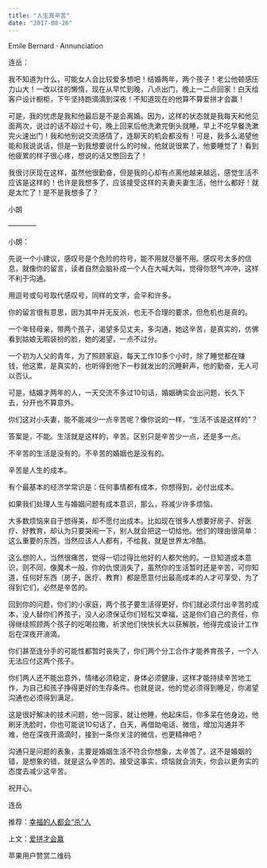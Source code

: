 ```yaml
---
title: "人生真辛苦"
date: "2017-08-26"
---
```


Emile Bernard · Annunciation

连岳：

我不知道为什么，可能女人会比较爱多想吧！结婚两年，两个孩子！老公他顿感压力山大！一改以往的懒惰，现在从早忙到晚，八点出门，晚上一二点回家！白天给客户设计橱柜，下午坚持跑滴滴到深夜！不知道现在的他算不算爱拼才会赢！

可是，我的忧虑是我和他最后是不是会离婚。因为，这样的状态就是我每天和他见面两次，说过的话不超过十句，晚上回来后他洗漱完倒头就睡，早上不吃早餐洗漱完火速出门！我和他别说交流感情了，连聊天的机会都没有！可是，我多么渴望他能和我说说话，但是一到我想要说什么的时候，他就说很累了，他要睡觉了！看到他疲累的样子很心疼，想说的话又憋回去了！

我很讨厌现在这样，虽然他很勤奋，但是我的心却有点离他越来越远，感觉生活不应该是这样的！也许是我想多了，应该接受这样的夫妻夫妻生活，他什么都好！就是太忙了！是不是我想多了？

小朗  

————

小朗：

先说一个小建议，感叹号是个危险的符号，能不用就尽量不用。感叹号太多的信息，就像你的留言，读者自然会脑补成一个人在大喊大叫，觉得你怒气冲冲，这样不利于沟通。

用逗号或句号取代感叹号，同样的文字，会平和许多。

你的留言很有意思，因为其中并无反派，也无不合理的要求，但危机也是真的。

一个年轻母亲，带两个孩子，渴望多见丈夫，多沟通，她这辛苦，是真实的，仿佛看到姑娘无暇装扮的脸，她的渴望，一点不过分。

一个初为人父的青年，为了照顾家庭，每天工作10多个小时，除了睡觉都在赚钱，他这累，是真实的，也听得到他下一秒就发出的沉睡鼾声，他的勤奋，无人可以否认。

可是，结婚才两年的人，一天交流不多过10句话，婚姻确实会出问题，长久下去，分开也不算意外。

你们这对小夫妻，能不能减少一点辛苦呢？像你说的一样，“生活不该是这样的”？

答案是，不能。生活就是这样的，辛苦。区别只是辛苦少一点，还是多一点。

不辛苦的生活是没有的。不辛苦的婚姻也是没有的。

辛苦是人生的成本。

有个最基本的经济学常识是：任何事情都有成本，你想得到，必付出成本。

如果我们处理人生与婚姻问题有成本意识，那么，将减少许多烦恼。

大多数烦恼来自于想得美，却不愿付出成本。比如现在很多人想要好房子、好医疗、好教育，却认为只要哭闹一下，别人就会把这一切给他。他们的理由很简单：这么重要的东西，当然应该人人都有，不给我，就是世界太冷酷。

这么想的人，当然很痛苦，觉得一切过得比他好的人都欠他的。一旦知道成本意识，则不同，像魔术一般，你的仇恨消失了，虽然你的生活暂时还是辛苦，可你知道，任何好东西（房子，医疗、教育）都是愿意付出最高成本的人才可享受，为了得到它们，必然是辛苦的。

回到你的问题，你们的小家庭，两个孩子要生活得更好，你们就必须付出辛苦的成本，没人替你们养孩子，没人必须保证你们轻松又幸福，这是你们自己的责任，你得继续照顾两个孩子的吃喝拉撒，祈求他们快快长大以获解脱，他得完成设计工作后在深夜开滳滴。

你们甚至连分手的可能性都暂时丧失了，你们两个分工合作才能养育孩子，一个人无法应付这两个孩子。

你们两人还不能出意外，情绪必须稳定，身体必须健康，这样才能持续辛苦地工作，为自己和孩子挣得更好的生存条件。也就是说，他的觉必须得到睡足，你渴望沟通也必须得到满足。

这是很好解决的技术问题，他一回家，就让他睡，他起床后，你多呆在他身边，他刷牙洗脸时，你也可能说10句话了，白天，再借助电话、微信，增加沟通并不难，他在深夜开滴滴时，接到一条你关注的微信，也更精神吧？

沟通只是问题的表象，主要是婚姻生活不符合你想象，太辛苦了。这不是婚姻的错，是想象的错，就是这么辛苦的。接受这事实，烦恼就会消失，你会以更务实的态度去减少这辛苦。

祝开心。

连岳

推荐：[幸福的人都会“杀”人](http://mp.weixin.qq.com/s?__biz=MjM5NDU0Mjk2MQ==&mid=2651623353&idx=1&sn=e6317cc17d84dcb7b9995af49fe2cd00&chksm=bd7e0ba78a0982b170ba4c79a04e4c3fb1ae983f79ee4a39b8f186c93d7db17353d5ff0135c1&scene=21#wechat_redirect)

上文：[爱拼才会赢](http://mp.weixin.qq.com/s?__biz=MjM5NDU0Mjk2MQ==&mid=2651623390&idx=1&sn=43a10c861f4bff535efedef8c6ad5d3d&chksm=bd7e0bc08a0982d6edb45007e888a174391c674ddc616c20cba239ebe8e248dd6de607c0ab2f&scene=21#wechat_redirect)

苹果用户赞赏二维码
